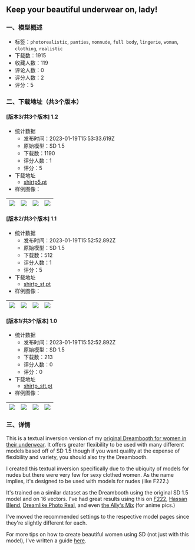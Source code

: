 ## Keep your beautiful underwear on, lady!
### 一、模型概述

- 标签：`photorealistic`, `panties`, `nonnude`, `full body`, `lingerie`, `woman`, `clothing`, `realistic`
- 下载数：1915
- 收藏人数：119
- 评论人数：0
- 评分人数：2
- 评分：5

### 二、下载地址（共3个版本）

#### [版本3/共3个版本] 1.2

- 统计数据
  - 发布时间：2023-01-19T15:53:33.619Z
  - 原始模型：SD 1.5
  - 下载数：1190
  - 评分人数：1
  - 评分：5
- 下载地址
  - [shirtp5.pt](https://civitai.com/api/download/models/5530)
- 样例图像：

| <img src="https://image.civitai.com/xG1nkqKTMzGDvpLrqFT7WA/fd1ecd4c-ff43-4b7b-c3bf-91b061d58a00/width=450/44068.jpeg" /> | <img src="https://image.civitai.com/xG1nkqKTMzGDvpLrqFT7WA/4c44bae3-c54b-4397-11a7-c23e101aa400/width=450/44067.jpeg" /> | <img src="https://image.civitai.com/xG1nkqKTMzGDvpLrqFT7WA/a9cbf53a-64d7-4778-8b7d-a0a28a1a4400/width=450/44066.jpeg" /> | <img src="https://image.civitai.com/xG1nkqKTMzGDvpLrqFT7WA/33c0e194-32c6-4fae-f389-f37c3c276400/width=450/44065.jpeg" /> |
| ---- | ---- | ---- | ---- |

#### [版本2/共3个版本] 1.1

- 统计数据
  - 发布时间：2023-01-19T15:52:52.892Z
  - 原始模型：SD 1.5
  - 下载数：512
  - 评分人数：1
  - 评分：5
- 下载地址
  - [shirtp_st.pt](https://civitai.com/api/download/models/4240)
- 样例图像：

| <img src="https://image.civitai.com/xG1nkqKTMzGDvpLrqFT7WA/eca73b21-35e4-4225-13c6-050a8bb6ce00/width=450/27717.jpeg" /> | <img src="https://image.civitai.com/xG1nkqKTMzGDvpLrqFT7WA/ee9b138f-cbdf-42c5-3523-5118d40d6700/width=450/27716.jpeg" /> | <img src="https://image.civitai.com/xG1nkqKTMzGDvpLrqFT7WA/0cb6e6e8-18fe-4949-57d0-de160f0d9700/width=450/27715.jpeg" /> | <img src="https://image.civitai.com/xG1nkqKTMzGDvpLrqFT7WA/85fbabe8-9a55-45f6-2ab9-9865fcef5600/width=450/27714.jpeg" /> |
| ---- | ---- | ---- | ---- |

#### [版本1/共3个版本] 1.0

- 统计数据
  - 发布时间：2023-01-19T15:52:52.892Z
  - 原始模型：SD 1.5
  - 下载数：213
  - 评分人数：0
  - 评分：0
- 下载地址
  - [shirtp_stt.pt](https://civitai.com/api/download/models/4141)
- 样例图像：

| <img src="https://image.civitai.com/xG1nkqKTMzGDvpLrqFT7WA/fbf07fb5-bfee-465e-82f1-0af83113d900/width=450/26537.jpeg" /> | <img src="https://image.civitai.com/xG1nkqKTMzGDvpLrqFT7WA/7cba90ef-437b-4a4c-7f83-5734332a7000/width=450/26543.jpeg" /> | <img src="https://image.civitai.com/xG1nkqKTMzGDvpLrqFT7WA/167f098d-2d23-465a-4856-0bc25d13ea00/width=450/26542.jpeg" /> | <img src="https://image.civitai.com/xG1nkqKTMzGDvpLrqFT7WA/767881d1-0e0d-463d-64ea-f0eb7e883600/width=450/26540.jpeg" /> |
| ---- | ---- | ---- | ---- |


### 三、详情
<p>This is a textual inversion version of my <a target="_blank" rel="ugc" href="https://civitai.com/models/1543/women-standing-in-their-panties">original Dreambooth for women in their underwear</a>. It offers greater flexibility to be used with many different models based off of SD 1.5 though if you want quality at the expense of flexibility and variety, you should also try the Dreambooth.</p><p>I created this textual inversion specifically due to the ubiquity of models for nudes but there were very few for sexy clothed women. As the name implies, it's designed to be used with models for nudes (like F222.)</p><p>It's trained on a similar dataset as the Dreambooth using the original SD 1.5 model and on 16 vectors. I've had great results using this on <a target="_blank" rel="ugc" href="https://civitai.com/models/1188/f222">F222</a>, <a target="_blank" rel="ugc" href="https://civitai.com/models/1173/hassanblend-all-versions">Hassan Blend</a>, <a target="_blank" rel="ugc" href="https://civitai.com/models/1276/dreamlike-photoreal">Dreamlike Photo Real</a>, and even <a target="_blank" rel="ugc" href="https://civitai.com/models/1202/the-allys-mix">the Ally's Mix</a> (for anime pics.)</p><p>I've moved the recommended settings to the respective model pages since they're slightly different for each.</p><p>For more tips on how to create beautiful women using SD (not just with this model), I've written a guide <a target="_blank" rel="ugc" href="https://rentry.org/sd_beautiful_women">here</a>.</p>
